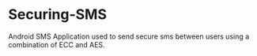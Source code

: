 Securing-SMS
============

Android SMS Application used to send secure sms between users using a combination of ECC and AES.
